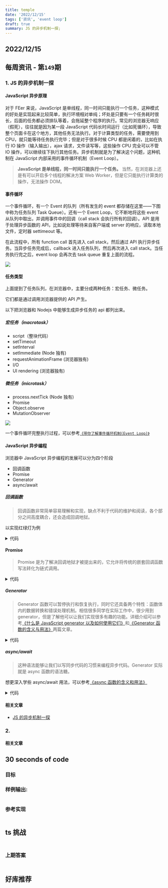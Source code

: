 ```yaml
---
title: temple
date: '2022/12/15'
tags: ['资讯', 'event loop']
draft: true
summary: JS 的异步机制一探;
---
```


<TOCInline toc={props.toc} asDisclosure toHeading={3} />

## 2022/12/15

## 每周资讯 - 第`149`期

### 1. JS 的异步机制一探

#### JavaScript 异步原理

对于 FEer 来说，JavaScript 是单线程，同一时间只能执行一个任务，这种模式的好处是实现起来比较简单，执行环境相对单纯；坏处是只要有一个任务耗时很长，后面的任务都必须排队等着，会拖延整个程序的执行。常见的浏览器无响应（假死），往往就是因为某一段 JavaScript 代码长时间运行（比如死循环），导致整个页面卡在这个地方，其他任务无法执行。对于计算类型的任务，需要使用到 CPU，就只能等待任务执行完毕；但是对于很多时候 CPU 都是闲着的，比如在执行 IO 操作（输入输出），ajax 请求，文件读写等，这些操作 CPU 完全可以不管 IO 操作，可以继续往下执行其他任务。异步机制就是为了解决这个问题，这种机制在 JavaScript 内部采用的事件循环机制（Event Loop）。

> **JavaScript 是单线程，同一时间只能执行一个任务。**
> 当然，在浏览器上还是有可以开启多个线程的解决方案 Web Worker，但是它只能执行计算类的操作，无法操作 DOM。

#### 事件循环

一个事件循环，有一个 Event 的队列（所有发生的 event 都存储在这里——下图中称为任务队列 Task Queue）。还有一个 Event Loop，它不断地将这些 event 从队列中取出，并调用事件中的回调（call stack 会执行所有的回调）。API 是用于处理异步函数的 API，比如说处理等待来自客户端或 server 的响应，读取本地文件，定时器 settimeout 等。

在此流程中，所有 function call 首先进入 call stack，然后通过 API 执行异步任务。当异步任务完成后，callback 进入任务队列，然后再次进入 call stack。当任务执行完之后，event loop 会再次去 task queue 重复上面的流程。

![](https://mmbiz.qpic.cn/mmbiz_png/lP9iauFI73z9nsZj5INI8dx15O06eZQoFaiald0XJ5qs8X6RctAazwKY9LAmujqO1NEhgh5XgaAtpt4GHTYVcFAA/640?wx_fmt=png&wxfrom=5&wx_lazy=1&wx_co=1)

#### 任务类型

上面提到了任务队列，在浏览器中，主要分成两种任务：宏任务、微任务。

它们都是通过调用浏览器提供的 API 产生。

以下把浏览器和 Nodejs 中能够生成异步任务的 api 都列出来。

##### 宏任务（macrotask）

- script（整块代码）
- setTimeout
- setInterval
- setImmediate (Node 独有)
- requestAnimationFrame (浏览器独有)
- I/O
- UI rendering (浏览器独有)

##### 微任务（microtask）

- process.nextTick (Node 独有)
- Promise
- Object.observe
- MutationObserver

![](https://mmbiz.qpic.cn/mmbiz_png/lP9iauFI73z9nsZj5INI8dx15O06eZQoFFzibXM5W27sUyuIKJmLklFiaEzOaJeTLTuGtSTsmOLZoible8R4v9qhZQ/640?wx_fmt=png&wxfrom=5&wx_lazy=1&wx_co=1)

一个事件循环完整执行过程，可以参考[`《带你了解事件循环机制(Event Loop)》`](https://blog.csdn.net/weixin_52092151/article/details/119788483)

#### JavaScript 异步编程

浏览器中 JavaScript 异步编程的发展可以分为四个阶段

- 回调函数
- Promise
- Generator
- async/await

##### 回调函数

> 回调函数非常简单容易理解和实现，缺点不利于代码的维护和阅读，各个部分之间高度耦合，还会造成回调地狱。

以实现红绿灯为例

<details><summary>代码</summary>

```js
function red() {
  console.log('red')
}

function green() {
  console.log('green')
}

function yellow() {
  console.log('yellow')
}

const task = (timer, light, callback) => {
  setTimout(() => {
    switch (light) {
      case 'red':
        red()
        break
      case 'green':
        green()
        break
      case 'yellow':
        yellow()
        break
    }
    callback()
  }, timer)
}

const work = () => {
  task(3000, 'red', () => {
    task(1000, 'green', () => {
      task(2000, 'yellow', work)
    })
  })
}
work()
```

</details>

#### Promise

> Promise 是为了解决回调地狱才被提出来的，它允许将传统的嵌套回调函数写法转化为链式调用。

<details><summary>代码</summary>

```js
function red() {
  console.log('red')
}

function green() {
  console.log('green')
}

function yellow() {
  console.log('yellow')
}

const task = (timer, light, callback) => {
  setTimout(() => {
    switch (light) {
      case 'red':
        red()
        break
      case 'green':
        green()
        break
      case 'yellow':
        yellow()
        break
    }
    callback()
  }, timer)
}

const work = () => {
  task(3000, 'red', () => {
    task(1000, 'green', () => {
      task(2000, 'yellow', work)
    })
  })
}
work()
```

</details>

##### Generator

> Generator 函数可以暂停执行和恢复执行，同时它还具备两个特性：函数体内的数据转换和错误处理机制。相信很多同学在实际工作中，很少用到 generator，但是了解他可以让我们实现很多有趣的功能。详细介绍可以参考[《什么是 JavaScript generator 以及如何使用它们》](https://zhuanlan.zhihu.com/p/45599048)和[《Generator 函数的含义与用法》](https://www.ruanyifeng.com/blog/2015/04/generator.html)两篇文章。

<details><summary>代码</summary>

```js
const generator = function* () {
  yield promiseLight(3000, 'red')
  yield promiseLight(1000, 'green')
  yield promiseLight(2000, 'yellow')
  yield generator()
}

const generatorObj = generator()
generatorObj.next()
generatorObj.next()
generatorObj.next()
```

</details>

##### async/await

> 这种语法能够让我们以写同步代码的习惯来编程异步代码。Generator 实际就是 async 函数的语法糖。

想更深入学些 async/await 用法，可以参考[《async 函数的含义和用法》](https://www.ruanyifeng.com/blog/2015/05/async.html)

<details><summary>代码</summary>

```js
const asyncTask = async () => {
  await promiseLight(3000, 'red')
  await promiseLight(1000, 'green')
  await promiseLight(2000, 'yellow')
}
asyncTask()
```

</details>

#### 相关文章

- [JS 的异步机制一探](https://mp.weixin.qq.com/s/jfXQgAR6Su8yvwgc24g-Lw)

### 2.

#### 相关文章

## 30 seconds of code

### 目标

### 样例输出:

```js

```

### 参考实现

```js

```

## ts 挑战

###

```ts

```

### 上期答案

####

```ts

```

## 好库推荐

